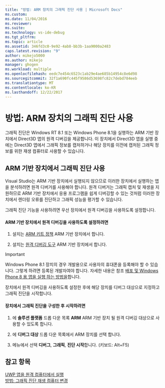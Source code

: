 ```yaml
---
title: "방법: ARM 장치의 그래픽 진단 사용 | Microsoft Docs"
ms.custom: 
ms.date: 11/04/2016
ms.reviewer: 
ms.suite: 
ms.technology: vs-ide-debug
ms.tgt_pltfrm: 
ms.topic: article
ms.assetid: 346fd3c0-9e92-4ab8-bb3b-1aa9000a2483
caps.latest.revision: "9"
author: mikejo5000
ms.author: mikejo
manager: ghogen
ms.workload: multiple
ms.openlocfilehash: eedc7e454c6523c1ab29e4ae685b14954c8e6d98
ms.sourcegitcommit: 32f1a690fc445f9586d53698fc82c7debd784eeb
ms.translationtype: MT
ms.contentlocale: ko-KR
ms.lasthandoff: 12/22/2017
---
```

# <a name="how-to-use-graphics-diagnostics-with-an-arm-device"></a>방법: ARM 장치의 그래픽 진단 사용
그래픽 진단은 Windows RT 8.1 또는 Windows Phone 8.1을 실행하는 ARM 기반 장치에서 Direct3D 앱의 원격 디버깅을 제공합니다. 이 장치에서 Direct3D 앱을 실행 중에는 Direct3D 앱에서 그래픽 정보를 캡처하거나 해당 장치를 이전에 캡처된 그래픽 정보를 위한 재생 컴퓨터로 사용할 수 있습니다.  
  
## <a name="using-graphics-diagnostics-with-an-arm-based-device"></a>ARM 기반 장치에서 그래픽 진단 사용  
 Visual Studio는 ARM 기반 장치에서 실행되지 않으므로 이러한 장치에서 실행하는 앱을 분석하려면 원격 디버거를 사용해야 합니다. 원격 디버거는 그래픽 캡처 및 재생을 지원하므로 ARM 기반 장치에서 응용 프로그램을 쉽게 디버깅할 수 있는 것처럼 이러한 장치에서 렌더링 오류를 진단하고 그래픽 성능을 평가할 수 있습니다.  
  
 그래픽 진단 기능을 사용하려면 우선 장치에서 원격 디버깅을 사용하도록 설정합니다.  
  
#### <a name="to-enable-remote-debugging-on-your-arm-based-device"></a>ARM 기반 장치에서 원격 디버깅을 사용하도록 설정하려면  
  
1.  설치는 [ARM 키트 정책](http://msdn.microsoft.com/windows/desktop/dn469188) ARM 기반 장치에서 합니다.  
  
2.  설치는 [원격 디버깅 도구](http://go.microsoft.com/fwlink/?LinkId=393086) ARM 기반 장치에서 합니다.  
  
> [!IMPORTANT]
>  Windows Phone 8.1 장치의 경우 개발용으로 사용자의 휴대폰을 등록해야 할 수 있습니다. 그렇게 하려면 등록된 개발자여야 합니다. 자세한 내용은 참조 [배포 및 Windows Phone 8 용 앱을 실행 하는 방법을](http://msdn.microsoft.com/library/windowsphone/develop/ff402565.aspx)합니다.  
  
 장치에서 원격 디버깅을 사용하도록 설정한 후에 해당 장치를 디버그 대상으로 지정하고 그래픽 진단을 시작합니다.  
  
#### <a name="to-configure-and-start-graphics-diagnostics-on-your-device"></a>장치에서 그래픽 진단을 구성한 후 시작하려면  
  
1.  에 **솔루션 플랫폼** 드롭 다운 목록 **ARM** ARM 기반 장치 될 원격 디버깅 대상으로 사용할 수 있도록 합니다.  
  
2.  에 **디버그 대상** 드롭 다운 목록에서 ARM 장치를 선택 합니다.  
  
3.  메뉴에서 선택 **디버그**, **그래픽**, **진단 시작**합니다. (키보드: Alt+F5)  
  
## <a name="see-also"></a>참고 항목  
 [UWP 앱을 원격 컴퓨터에서 실행](../run-windows-store-apps-on-a-remote-machine.md)   
 [방법: 그래픽 진단 재생 컴퓨터 변경](how-to-change-the-graphics-diagnostics-playback-machine.md)